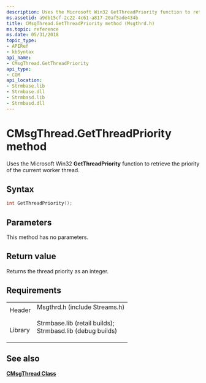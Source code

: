 ```yaml
---
description: Uses the Microsoft Win32 GetThreadPriority function to retrieve the priority of the current worker thread.
ms.assetid: a9db15cf-2c22-4c61-a817-20af5ade434b
title: CMsgThread.GetThreadPriority method (Msgthrd.h)
ms.topic: reference
ms.date: 05/31/2018
topic_type: 
- APIRef
- kbSyntax
api_name: 
- CMsgThread.GetThreadPriority
api_type: 
- COM
api_location: 
- Strmbase.lib
- Strmbase.dll
- Strmbasd.lib
- Strmbasd.dll
---
```


# CMsgThread.GetThreadPriority method

Uses the Microsoft Win32 **GetThreadPriority** function to retrieve the priority of the current worker thread.

## Syntax


```C++
int GetThreadPriority();
```



## Parameters

This method has no parameters.

## Return value

Returns the thread priority as an integer.

## Requirements



|                    |                                                                                                                                                                                            |
|--------------------|--------------------------------------------------------------------------------------------------------------------------------------------------------------------------------------------|
| Header<br/>  | <dl> <dt>Msgthrd.h (include Streams.h)</dt> </dl>                                                                                   |
| Library<br/> | <dl> <dt>Strmbase.lib (retail builds); </dt> <dt>Strmbasd.lib (debug builds)</dt> </dl> |



## See also

<dl> <dt>

[**CMsgThread Class**](cmsgthread.md)
</dt> </dl>

 

 




